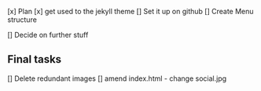 [x] Plan
[x] get used to the jekyll theme
[] Set it up on github
[] Create Menu structure

[] Decide on further stuff

## Final tasks

[] Delete redundant images
[] amend index.html - change social.jpg
